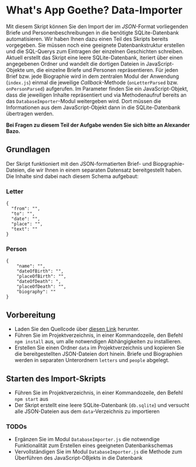 # What's App Goethe? Data-Importer

Mit diesem Skript können Sie den Import der im *JSON*-Format vorliegenden Briefe und Personenbeschreibungen in die benötigte SQLite-Datenbank automatisieren. Wir haben Ihnen dazu einen Teil des Skripts bereits vorgegeben. Sie müssen noch eine geeignete Datenbankstruktur erstellen und die SQL-Querys zum Eintragen der einzelnen Geschichten schreiben. Aktuell erstellt das Skript eine leere SQLite-Datenbank, iteriert über einen angegebenen Ordner und wandelt die dortigen Dateien in JavaScript-Objekte um, die einzelne Briefe und Personen repräsentieren. Für jeden Brief bzw. jede Biographie wird in dem zentralen Modul der Anwendung (`index.js`) einmal die jeweilige *Callback*-Methode (`onLetterParsed` bzw. `onPersonParsed`) aufgerufen. Im Parameter finden Sie ein JavaScript-Objekt, dass die jeweiligen Inhalte repräsentiert und via Methodenaufruf bereits an das `DatabaseImporter`-Modul weitergeben wird. Dort müssen die Informationen aus dem JavaScript-Objekt dann in die SQLite-Datenbank übertragen werden.

**Bei Fragen zu diesem Teil der Aufgabe wenden Sie sich bitte an Alexander Bazo.**

## Grundlagen

Der Skript funktioniert mit den JSON-formatierten Brief- und Biopgraphie-Dateien, die wir Ihnen in einem separaten Datensatz bereitgestellt haben. Die Inhalte sind dabei nach diesem Schema aufgebaut:

### Letter

```
{ 
  "from": "", 
  "to": "", 
  "date": "",
  "place": "",
  "text": ""
}
```

### Person

```
{
    "name": "",
    "dateOfBirth": "",
    "placeOfBirth": "",
    "dateOfDeath": ",
    "placeOfDeath": "",
    "biography": ""
}
```

## Vorbereitung

- Laden Sie den Quellcode über [diesen Link](https://github.com/Webtechnologien-Regensburg/Whats-App-Goethe-Data-Importer/archive/master.zip) herunter. 
- Führen Sie im Projektverzeichnis, in einer Kommandozeile, den Befehl `npm install` aus, um alle notwendigen Abhängigkeiten zu installieren.
- Erstellen Sie einen Ordner `data` im Projektverzeichnis und kopieren Sie die bereitgestellten JSON-Dateien dort hinein. Briefe und Biographien werden in separaten Unterordnern `letters` und `people` abgelegt.

## Starten des Import-Skripts

- Führen Sie im Projektverzeichnis, in einer Kommandozeile, den Befehl `npm start` aus
- Der Skript erstellt eine leere SQLite-Datenbank (`db.sqlite`) und versucht alle JSON-Dateien aus dem `data`-Verzeichnis zu importieren

### TODOs

- Ergänzen Sie im Modul `DatabaseImporter.js` die notwendige Funktionalität zum Erstellen eines geeigneten Datenbankschemas
- Vervollständigen Sie im Modul `DatabaseImporter.js` die Methode zum Überführen des JavaScript-OBjekts in die Datenbank